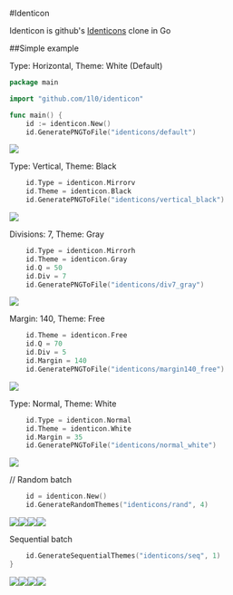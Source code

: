 #Identicon

Identicon is github's [Identicons](https://github.com/blog/1586-identicons) clone in Go

##Simple example

Type: Horizontal, Theme: White (Default)
```go
package main

import "github.com/1l0/identicon"

func main() {
	id := identicon.New()
	id.GeneratePNGToFile("identicons/default")
```
![](https://raw.githubusercontent.com/1l0/identicon/master/example/identicons/default.png)

Type: Vertical, Theme: Black
```go
	id.Type = identicon.Mirrorv
	id.Theme = identicon.Black
	id.GeneratePNGToFile("identicons/vertical_black")
```
![](https://raw.githubusercontent.com/1l0/identicon/master/example/identicons/vertical_black.png)

Divisions: 7, Theme: Gray
```go
	id.Type = identicon.Mirrorh
	id.Theme = identicon.Gray
	id.Q = 50
	id.Div = 7
	id.GeneratePNGToFile("identicons/div7_gray")
```
![](https://raw.githubusercontent.com/1l0/identicon/master/example/identicons/div7_gray.png)

Margin: 140, Theme: Free
```go
	id.Theme = identicon.Free
	id.Q = 70
	id.Div = 5
	id.Margin = 140
	id.GeneratePNGToFile("identicons/margin140_free")
```
![](https://raw.githubusercontent.com/1l0/identicon/master/example/identicons/margin140_free.png)

Type: Normal, Theme: White
```go
	id.Type = identicon.Normal
	id.Theme = identicon.White
	id.Margin = 35
	id.GeneratePNGToFile("identicons/normal_white")
```
![](https://raw.githubusercontent.com/1l0/identicon/master/example/identicons/normal_white.png)

// Random batch
```go
	id = identicon.New()
	id.GenerateRandomThemes("identicons/rand", 4)
```
![](https://raw.githubusercontent.com/1l0/identicon/master/example/identicons/rand1_white.png)![](https://raw.githubusercontent.com/1l0/identicon/master/example/identicons/rand2_free.png)![](https://raw.githubusercontent.com/1l0/identicon/master/example/identicons/rand3_white.png)![](https://raw.githubusercontent.com/1l0/identicon/master/example/identicons/rand4_free.png)

Sequential batch
```go
	id.GenerateSequentialThemes("identicons/seq", 1)
}
```
![](https://raw.githubusercontent.com/1l0/identicon/master/example/identicons/seq1_white.png)![](https://raw.githubusercontent.com/1l0/identicon/master/example/identicons/seq1_black.png)![](https://raw.githubusercontent.com/1l0/identicon/master/example/identicons/seq1_gray.png)![](https://raw.githubusercontent.com/1l0/identicon/master/example/identicons/seq1_free.png)
